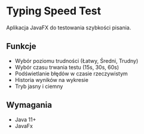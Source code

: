 # Typing Speed Test
Aplikacja JavaFX do testowania szybkości pisania.  

## Funkcje  
- Wybór poziomu trudności (Łatwy, Średni, Trudny)  
- Wybór czasu trwania testu (15s, 30s, 60s)  
- Podświetlanie błędów w czasie rzeczywistym  
- Historia wyników na wykresie  
- Tryb jasny i ciemny

## Wymagania
- Java 11+
- JavaFx
